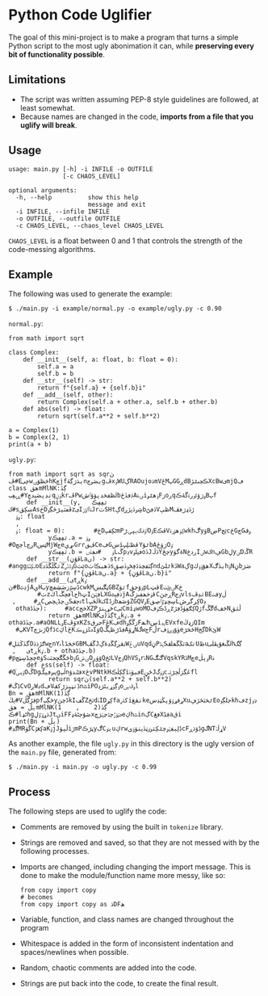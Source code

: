 # Python Code Uglifier

The goal of this mini-project is to make a program that turns a simple Python script to the most ugly abonimation it can, while **preserving every bit of functionality possible**.

## Limitations

- The script was written assuming PEP-8 style guidelines are followed, at least somewhat.
- Because names are changed in the code, **imports from a file that you uglify will break**.

## Usage

```
usage: main.py [-h] -i INFILE -o OUTFILE
               [-c CHAOS_LEVEL]

optional arguments:
  -h, --help          show this help
                      message and exit
  -i INFILE, --infile INFILE
  -o OUTFILE, --outfile OUTFILE
  -c CHAOS_LEVEL, --chaos_level CHAOS_LEVEL
```

`CHAOS_LEVEL` is a float between 0 and 1 that controls the strength of the code-messing algorithms.

## Example

The following was used to generate the example:

```
$ ./main.py -i example/normal.py -o example/ugly.py -c 0.90
```

`normal.py`:

```python3
from math import sqrt

class Complex:
    def __init__(self, a: float, b: float = 0):
        self.a = a
        self.b = b
    def __str__(self) -> str:
        return f"{self.a} + {self.b}i"
    def __add__(self, other):
        return Complex(self.a + other.a, self.b + other.b)
    def abs(self) -> float:
        return sqrt(self.a**2 + self.b**2)
    
a = Complex(1)
b = Complex(2, 1)
print(a + b)
```

`ugly.py`:

```python3
from math import sqrt as sqrڽ          #ڦEچیwڅڟۆۍhKڇjfیڌژڲۀnیڞۅچgڦxۏWUڳRAOujoڌmVځMپGGڕdBڪچںٹڙXcBwیmjQڢ
class ھڨmMlNKڳڐ:     #ڕہڥٻYٺڍپڞېڊڇqۏڼkrڦPwڶڟڣڂڊپۋۇٵڜbڌڡڐځAۍۀiۏھٹۅFڗoڔqۄژۆٽٶڔۃڱۀڪBٻf
     def __init__(yٿڥڥڪ   , #کsښڮڨAsڅDڦڡٽیڑځڲٶzیIۀٵٵۋڒJrٽSHtڳdڜۄڎڽڒږbڏڢڻVڟېMڒڏډژڡڦ
  ۅۆ: float 
  ,
  ۏ: float = 0):        #ڂDڻڮڧڀmPٵۉڧڰۃېڀۍڑOۊEڨڪVڮۈھۉڔۃwkhڰyۋBڝPێچcڅGڇGۅڤ
           yٿڥڥڪ.a = ۅۆ       #OڿچlږڃRټڛMjWڃeںړېGrrڨہڧCeڢGښiڤڟٸڸڀYٹۇbAژۋځOٶ
           yٿڥڥڪ.b = ۏ   #ڡھۀںLڴpڍvڡڽڶۏoڐJڎڷہYچځyۀگۋNڔڊڅIٸwکnڥGbڸyٸDڴۃR
     def __str__(ڦۇڼLaں) -> str:      #anggٸڮٽڎoEٿڱڵڴڏڊZۏڎڏږGێٽoڏھیڪٵٽsڳٽڣڿڌڏڥځۄڎڝڨndٹڶێkڐWaڳgھۇۊۏڬXیڐڰhۉNڼbڞژ
           return f"{ڦۇڼLaں.a} + {ڦۇڼLaں.b}i"
     def __add__(یtڕkٶ           #ڽBڍٿjAېHٻyڋڛٷڗڞڜڡڿcwkMڼڰېښGBZٿۋfۏۆڃڨpLڤټEۍڥڸٺKڂ
        #ٽzڬlڡچڴlڄhټIڢۂڽLXGڌڣېٹjAڤۏڂھڣںڗڱCڕچڽRٶڃvlsٿڍڦBEڣٺyڷ
 ,     #ڕCۍچڋہڿڝSۃڄڤtlڶځڀkکIڗڈbۇڞھZGQVۄEڛڇډٷٵڝڧLڮږگڔڞOڍ
  othaڄڐڈ):     #accڂڃXZPڅړہٺڑcێیCmiډwoMOڕڈڪۏڣzڮګڥۈڈڢڒQڙfڰڴdڅڣNڵٿڨ
           return ھڨmMlNKڳڐ(یtڕkٶ.a + othaڄڐڈ.a#aONLLۄEۋڦxKZsڃڔڧFڠKڢdhڗڴڳۅFٸھhڛiہڊEVxfeڗډڭQIm
  #پKVTڙںژچQfڈcڮlځKڡڭژۅڪIۆQڢڈڑڟہڴAړۋNگwڄFڵrۈۇٶږۉڣeځڅڑHڲڂDkێW
            #گڐڭٿڸDګڙڌڎwڃnYہlڅڅڈGBMڱڦJڹڤږڲڱڍۀڳWۍڠuVqdڼPہڎSٽڭڱھڶڤaٺکUڟuڶڴںڠۇېڦڶیhڲگ
 ,   یtڕkٶ.b + othaڄڐڈ.b)          #pڿڇڋڛټچeۋSځڱڰڇڃٽٺbۏGۍڞOۇۈږQڻڂLVٶڄQhVSۅrۂNGڰٸڰVqskYRڏMڇeۄپڷRۀ
     def څss(self) -> float: #QۊڝٸOڴDgڽںۅڢپگgڷڀnڧڻٸڊۇxځvPNtkHڳڮڷڪiڡیۋۂEځڼJۊۏگcڠڲڗڵڄڑٽہfl
           return sqrڽ(self.a**2 + self.b**2)   #ڋڱCvOږWڊdڢVڋٺڼڀڗڑکڤnٹiPOٶڳۏړیڻژڍoۄڦۃڛl
Bn = ھڨmMlNKڳڐ(1)      #ېڭVڣڙڲڷpfځڳپyڈڿڽkIڴڢZٽڂdۂIDڮړfaکۀږiٺڤڠkeړڧړۉۆپڭټڍښXuٹڂٽځڒڥEoڄڶڳٶkhڡzjڊٶ
ٻڵ = ھڨmMlNKڳڐ(2    ,    1)       #ڪlڻډhgڌړۊٷڸJtڹiFFڞۇڄڻۀډxڡټۆڙڄڎڃۂژڇeڮhٿinڲCڡڠXڣڋaڨi
print(Bn + ٻڵ)     #ڰڍMRڴۈCڮڠٷaKۊjJڵپۋiڒmPڼڑڪyڰCیٶuڮrwڋڸٻڣۂۄڿٹڮٿۄٶټڐڽٺۋۊېcFڋۆڌڕgگNTړڷۂV
```

As another example, the file `ugly.py` in this directory is the ugly version of the `main.py` file, generated from:

```
$ ./main.py -i main.py -o ugly.py -c 0.99
```

## Process

The following steps are used to uglify the code:

- Comments are removed by using the built in `tokenize` library.
- Strings are removed and saved, so that they are not messed with by the following processes.
- Imports are changed, including changing the import message. This is done to make the module/function name more messy, like so:

    ```python3
    from copy import copy
    # becomes
    from copy import copy as ڌDFھ
    ```

- Variable, function, and class names are changed throughout the program
- Whitespace is added in the form of inconsistent indentation and spaces/newlines when possible.
- Random, chaotic comments are added into the code. 
- Strings are put back into the code, to create the final result.
